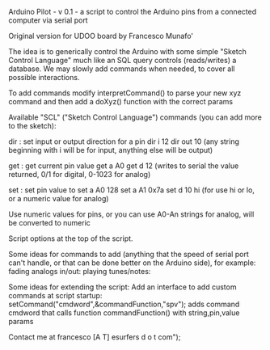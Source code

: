 Arduino Pilot - v 0.1 - a script to control the Arduino pins from a connected computer via serial port

Original version for UDOO board by Francesco Munafo'

The idea is to generically control the Arduino with some simple "Sketch Control Language"
much like an SQL query controls (reads/writes) a database.
We may slowly add commands when needed, to cover all possible interactions.

To add commands modify interpretCommand() to parse your new xyz command and then add a doXyz() function with the correct params



Available "SCL" ("Sketch Control Language") commands (you can add more to the sketch):

dir <in or out> <pin>: set input or output direction for a pin
dir i 12
dir out 10
(any string beginning with i will be for input, anything else will be output)


get <analog or digital> <pin>: get current pin value
get a A0
get d 12
(writes to serial the value returned, 0/1 for digital, 0-1023 for analog)

set <analog or digital> <pin> <value>: set pin value to <value>
set a A0 128
set a A1 0x7a
set d 10 hi
(for <value> use hi or lo, or a numeric value for analog)

Use numeric values for pins, or you can use A0-An strings for analog, will be converted to numeric

Script options at the top of the script.


Some ideas for commands to add (anything that the speed of serial port can't handle,
or that can be done better on the Arduino side), for example:
fading analogs in/out:
playing tunes/notes:


Some ideas for extending the script:
Add an interface to add custom commands at script startup:
setCommand("cmdword",&commandFunction,"spv");  adds command cmdword that calls function commandFunction() with string,pin,value params

Contact me at francesco [A T] esurfers d o t com");


